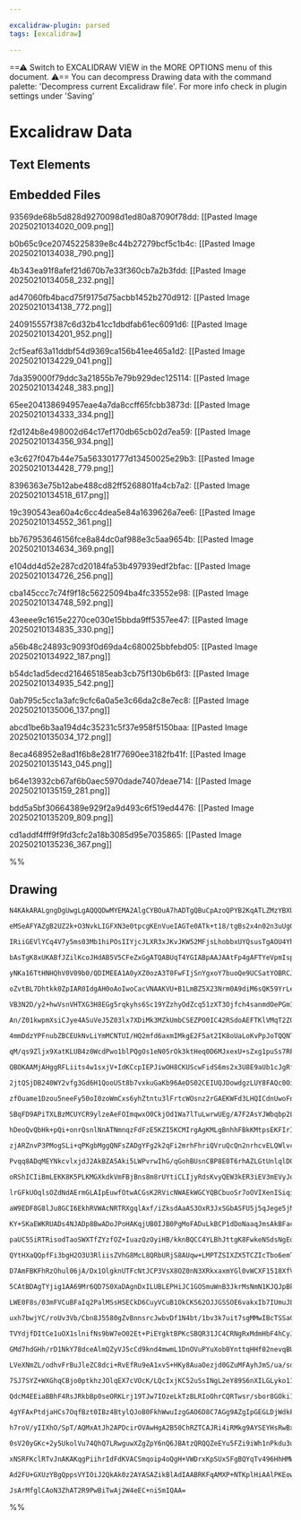 ```yaml
---

excalidraw-plugin: parsed
tags: [excalidraw]

---
```

==⚠  Switch to EXCALIDRAW VIEW in the MORE OPTIONS menu of this document. ⚠== You can decompress Drawing data with the command palette: 'Decompress current Excalidraw file'. For more info check in plugin settings under 'Saving'


# Excalidraw Data

## Text Elements
## Embedded Files
93569de68b5d828d9270098d1ed80a87090f78dd: [[Pasted Image 20250210134020_009.png]]

b0b65c9ce20745225839e8c44b27279bcf5c1b4c: [[Pasted Image 20250210134038_790.png]]

4b343ea91f8afef21d670b7e33f360cb7a2b3fdd: [[Pasted Image 20250210134058_232.png]]

ad47060fb4bacd75f9175d75acbb1452b270d912: [[Pasted Image 20250210134138_772.png]]

240915557f387c6d32b41cc1dbdfab61ec6091d6: [[Pasted Image 20250210134201_952.png]]

2cf5eaf63a11ddbf54d9369ca156b41ee465a1d2: [[Pasted Image 20250210134229_041.png]]

7da359000f79ddc3a21855b7e79b929dec125114: [[Pasted Image 20250210134248_383.png]]

65ee204138694957eae4a7da8ccff65fcbb3873d: [[Pasted Image 20250210134333_334.png]]

f2d124b8e498002d64c17ef170db65cb02d7ea59: [[Pasted Image 20250210134356_934.png]]

e3c627f047b44e75a563301777d13450025e29b3: [[Pasted Image 20250210134428_779.png]]

8396363e75b12abe488cd82ff5268801fa4cb7a2: [[Pasted Image 20250210134518_617.png]]

19c390543ea60a4c6cc4dea5e84a1639626a7ee6: [[Pasted Image 20250210134552_361.png]]

bb767953646156fce8a84dc0af988e3c5aa9654b: [[Pasted Image 20250210134634_369.png]]

e104dd4d52e287cd20184fa53b497939edf2bfac: [[Pasted Image 20250210134726_256.png]]

cba145ccc7c74f9f18c56225094ba4fc33552e98: [[Pasted Image 20250210134748_592.png]]

43eeee9c1615e2270ce030e15bbda9ff5357ee47: [[Pasted Image 20250210134835_330.png]]

a56b48c24893c9093f0d69da4c680025bbfebd05: [[Pasted Image 20250210134922_187.png]]

b54dc1ad5decd216465185eab3cb75f130b6b6f3: [[Pasted Image 20250210134935_542.png]]

0ab795c5cc1a3afc9cfc6a0a5e3c66da2c8e7ec8: [[Pasted Image 20250210135006_137.png]]

abcd1be6b3aa194d4c35231c5f37e958f5150baa: [[Pasted Image 20250210135034_172.png]]

8eca468952e8ad1f6b8e281f77690ee3182fb41f: [[Pasted Image 20250210135143_045.png]]

b64e13932cb67af6b0aec5970dade7407deae714: [[Pasted Image 20250210135159_281.png]]

bdd5a5bf30664389e929f2a9d493c6f519ed4476: [[Pasted Image 20250210135209_809.png]]

cd1addf4fff9f9fd3cfc2a18b3085d95e7035865: [[Pasted Image 20250210135236_367.png]]

%%
## Drawing
```compressed-json
N4KAkARALgngDgUwgLgAQQQDwMYEMA2AlgCYBOuA7hADTgQBuCpAzoQPYB2KqATLZMzYBXUtiRoIACyhQ4zZAHoFAc0JRJQgEYA6bGwC2CgF7N6hbEcK4OCtptbErHALRY8RMpWdx8Q1TdIEfARcZgRmBShcZQUebQAObQBGGjoghH0EDihmbgBtcDBQMBKIEm4IAHFCADUAUQArAEUAYRrCAEEoTCNROBaAIQB1bAAWVJLIWEQKwn1opH5SzG4e

eMSeAFYAZgB2UZ2k+O3NvkLIGFXN3e0tpcgKEnVueIAGTe0ATk+t18/tgBs2x4n02n3uUgQhGU0m4ozeEOsymC3FeEOYUFIbAA1ggWmx8GxSBVMdZmHBcIFshNSppcNhscosUIOMR8YTiRJSRxyZSslAaZAAGaEfD4ADKsBREkEHkFEAxWNxQyeklW6MxOIQkpg0vQsvKEOZMI44VyaCSELYFOwakuFteaPOECZwjgAEliObUHkALoQoXkTKe7gc

IRiiGEVlYCq4V7y5ms03Mb1hiPOsIIYjcJLXR3xJKvJKW52MFjsLhobbxUYQsusTgAOU4YhzoNGo2Bf22keYABF0lAs9whQQwhDNMJWXVgplsqnw/gIUI4MRcEPsxbdttPkldrsAZ94vt4hCiBxsaHF2e2Azh2hR/hxxmolAhN6IIhWVHlPKRcEQwkf5NkPYgEABeJNE2Yh4jWYgfl2R0j2IJIszeXBjz+V4hV2eJiGzdF3HEH1zjAEtJjI85/Wd

bAsTgK8xUKABfJZilKcoJHdAB5V5CFeZxGgATQABUqT4YGIABpAAJAAtFp4gAFTYeVpmIsp5mURZnRWC0QKSW5Plw9ZqwBJIeBOCF7VQTsAW0U5PlGYsD1GRDNniAEIUeYhnjQDtEkPCzXgPH5tmC/YIUkKEYQFKtgsRDhkWIp1JgVTVcXZIkSXIHkKSpAUJ3pRlEzZAksq5HLeXyv9RQlKV1INAiXyVBAVR8tU0DOVLFS1HU9QVAlDWdY1JGTb1

yNKa16TtHNHQhV0V09b0/QDIMEEA1A0yXZ0ozA3T0FwFIjSnYgxoY7buoQe9UCSatYOBRCJsgesK24fcutKF6mxbYjzNuo4eCSJzewHYINxHMcEAnE6ZwyfkF3TVKVzXcGtx3PcQuPeEzyjS80C2m8703VBH2fbrX3fCov0cRKaoA4mIE0V5NABTZsE+MQeGCg4eC2Y5PgQeIxlGTQeF2MXPk0bAhTZpJNFGbB5WYIj8lIp7KMmajUto61zuY1id

oZvtBL7Dhtkk0ZpIAR0IdgAH0oAoIwoCacVNAAKVU+B1LmBZ5X23Nrm0A9diM6sQK59YrLekD7OAoHgXWV4ay81VuGBAz9yz7Oc8i6LYU63ng8CsKQqC/cEqS1ENRazLOXQbkqv5eU6QZBbWTr7KyTy5uA1qvqGsGpryZatrfN4GvevqipGoTYQTTNHMrRtGaHRS0oFo9L18i10pA1wYNiYJnbo32iBcB4OeWVOxf8evDMruJrm8zF7ZXLrJgG0r

VB3N2D/y2+hwVsnVHTXG3H8EGg5rqkyhs6Sc19YZzhyOdZcq51zXT3Ojfch4sanmdOePGm176pUJETCGT5YHk3XJTCQ1Mfx03WgzEWb9tghF3EKeIuAhQICFIDYgAJEKaF2AgbY2whSAleNgIRF9NBiPwkrFWaACgUXVkkKiEIdb0TvoxEoLFChsUgBxdAbAOivAoPEUgfY+wDBqOKd2AANDopAhANGxKIRsXsZgSF9lpf2OZRh2ROKcP48RTg7B

An/Z01kwpmXsiCJye4ASuVeJ5Z03lx7XDiMk3MZkUmbCSEZPO0IC42RSdoAEFTKlVMqT2Z0SI9TrwEOlPEZV67QEqj3akhU24lU7hVbufIunOn/HVXUg85ST2VGnTqkztTTxlEPK+C8UxL2dFNW0sBZqNJdMyLey1d7CjWhtY+qVdoxgkLgbYV8ky3yIYjUomYn63QOLsTYRZ/5f24Jsd+pZP4VmbEA36PxAZGXWJsSBYNoGQ2hgg2c8MUHOmRug

4mmDdzYPFnubZBCEUkNvLiYmMCNTUI/HQ2mfd6axmIMkgE2F5at2IK8oUaLoKvPpJoTQQNTii0QvBcyCiCDEWUZMVR6iaJ0T1rog2pyjZ9kkPgaSjtBLYk2MoAAYkMGo7tmAAnsX2ZQ0lPE+00tpVKAcdiJBAjzN+xwCwfQuF8z45TPg0twp2W64tUmpXSR1VAexHVHACbhU4WxdhHCKTFdOuFynVJjUCSuDTZl9Ibh0wZBU4FFXbqVDkXdcqprp

qM/qs9Zljx9XatKLUB4z0WcdPwo1blPQgOs1eN05rOk3ktHeq0D6MJxexU+sZxg1puSs7RF0HmP1WIDHcWxga/IAd/DFHz/k/RzJsdywV1gHAhQgVGJNoVwJhnC+cvbIBIt3aijGOCTw4wvCeiApD8XkLJg8imJKsg01/OSntEgeCjD+IHa44jjzYABMQYE8skjYGwEkYgmhiCjhZqhED/7+H8r1EKkoIrNYaPFaO/W+jDYVA6C0FoGJRjundAAJ

QBOKAAMjAHggRFLiits4w1sxjV+IdKCcpIEPJiwOH8CKUScwFidS6ms2x3U8E9aUb1cJgRfG+MplTynw0lJBDcNYJxYLJ1BKcPc8bkqJtaTmpuQzUqt2KidJN7SBnVXJQW8ZQ0R5ahLeqZqU8xlVomcNeedaR03WXtNTZa95q7I7Uog5EB96HzvWcs+uBNjXJvoFk546MHwgKY6Ds4K52fLQCBWpqUvocABcA1A2DPjJy2MV9i/YoEEv3ZZw9cNj

2jtQSjDB240WY2vfg3Gd6H1QooUSt8b7vxkuGaKb96AeDS02CEIUQJDowdgzLUY8FAQc0OiBCDV0AmbEOsQS+hEBWqxUfcDWJRouaIlWAPRJQDFlAZkYWjLRFJ2x4A0Wj7twKVAAKqVFeLJGoPkBiCXY94zjEIA7FgMn6td+43hro8tHQrbzxMbrdXsO4aTpk2VEQkY4EFQ6dhk7+urkAorFNir604Rnq6eYyqZ/puaHPpp6TZ1nyb7O92m2KStC

zfOuame1Dzou5neeFy50oI0zoWmCxs6yhZtntu3lFrtcWOsnz2rGAEKWFd3LHQICdnUwoFn2GCJdnA4SvJt2VldnVrgnE7O8naDXIVNdGwe2FbXkE66Rmg89PXL1Hn6yQwbgfSjDe98+ppxKqbvvoV+jaEBdhrhONVx0OFPj4WwNsC+Rw11CIQKHTQPw88IGg1sYsg6MyKJIpdtWorta4eN/hp7hGJCYCgGwAYfYZPYg6AgWj+AjD4AGAD/Qmx7G

SBqFD9APiTXLBzMCUYCR9ylzeAeFOImqwxO0CkjOd1Wa7lTuLwrwUEg/A7F2AsYJWbqbp2LV4hlQRScBkDeEexGdoG2T1CztmmzuZmmpZhmr0jznZuzvzqlCMkLvqNWszq1ATmWoAVLoWkgalPLvWkrs2qruFm6JFj6NFrFrNuloYv2hcrsIbrchQQqGbpVn8H+gWD8iVn8rboVo5A7uVkCo5OEtWOCB7qDDuiNvHozK1kggjCbhAGet1lgiHIDI

hDeoQvQbHk+pQi+onrQsnlNnATNmnqzFdFzE5KZI5KCMIrgAgKMLgBnhhFBkKMtpsEKFIrIseNsMPA8o3hhmRFdmothmKrrHhpKgRtKhUG4o2H2FbH2PYopPYlbBQJILJPoHbE0KqsiKQB0IvhpH7LDmvq8uUgEtWGFN8KHMCOjvTqGskE5K8FsEkoWDJhfuPKIoEt8iCBTjuKMGWjThGn5AUvZGuu8BLK8G/IeH/qgAAc0rZo3J0mAbSBAdzsAb

zjARZnvP3PMogSLi+qPKgbMggQNFsZADgYFg2k2qFi2mrhFhriQVruQcQn2nrhcvELQWlvcabhgkjuZKIrmA7l8gUjwU7jZLhICNuFTmUJ7qIXHpoZAPAtOEegHsbp1sijmKHuikoVilHoifgnimIdCWlNoegKSp+gLrNjFjwChL+poPENYUeI6OSUktBsIkKJirBqzFIrUQyiEGCGhoKmrH4a3qUHdsEQ9lKuxAzDsPYtJFCIpM4IpHUJoJJPQA

Pvqq8ADqMEYNkcvlxjdJ2AkBZA5Aki5LWPvrwIhG/qGohBUsnCBP8E0T6rhAZLGtUnlqlD0SUhItUREtVl8QcLJpAPUsZsgdMSmhzuAVztfMGXzqscKOsdLpsbLk0jsZfhPMgfsUWn5rWkbqcSvOcQQW2lcfsrcccm8WUFQQdJ8C8dIeiIwVzNpsFO5A2qVrNMWACYCjmEkECGCKCIZsIY1hoTCnCf7lWYisHvIb1gIuiSoUNjiVCWNjQoSbocSf

oRShICIiBmLEKK8K5PLKMGXkdkVmFBjBns8m8rUYtiCLIjyRdsKvyQEW3kER3iEV3mEVyJoNJA0IpNiH2HUJJEYAgJ8EIM4EIHbEMA0ACG4pqTDjpNwM4GZB8Iksku5PdO5BUWLPEI6oCAJm8rSTuGCfJmgC5MHOsB6kDO0SMc/nCGLNGk6RUi6aUAGUzpLpGSsXMTCQsRGVATMXmo5mmVgdsW5rsamRsQcQmRAMceNHgbma2qlOroWcMkckfCWQ

lrGFkUOqlsOZdNdAErmGLAIpEuwfOtwACGsK2RVicNWAEkWGCYQBCbuoSr7oOVIXenISiqiYoZilOdHpAOoQ+M1loeNknpNkuWsSuegPzECECHuRyjwLgJoNYesNgDBDwI4acBBG8EkKOArNIqdg3udkonyS3neYKe3ltJ3kUN3ugAgO7E0O7HUIpEIMQIJOzLgEMHbBwKQPYpJIQHAPXqlGpBxrkdBVuLdLxhBMZVbkJvpaUNEkko6gac5EkpaX

aW9EDF8G8lJu8GCI6EkhRVWAcNRTRXgqlAxf/iZksdAaAS3OxR3JxSGbASFU5j5qJege5jMkJXGSJZ4Ucf5lmZJSrtJRvAWZ2vJd2sWfcpQY8QdAMJWXeo8qJotWLN8kIQZQVqgDgqZUCuhbdJXtZbZbiQOcQIgvCl5bIaOa5QoROR5QNreiTT5Xuj7lQgFToUFQwmngUgXtVt8qwrgDSrgArACFBptlyYLDYR2TuMZQCLYVdAbmduhgVSogKZAE

KY+SKaEWKRUADs4NJADp8BwADoJPoHAKqjUB0IJB0PgMoFADuLkBCP1dDoNaaqJmsAkBFacB5KEt8nRfagfu8MkM6tjlJnsHhQTsZQZCCF2OHqzG6rtb6q5AdTReMZMbXLdVGaxYzNdVmuVMsZdTxcJemZLq9SmZLrxYcWJT9bgWsjmf9ZcUQdcStCDdrliacmWefC0DDSTXDZ1AWEkjuO7ija9GgDSl7QwBwY7m2RaEkkVmuj2acnjbOQ5YTfCR

paUC5SiRTRisodTaoSWXTfZYzfOZ+IuazQzOyiHB/kknBQCC4YLBhJttgK8FwkeNSdsNgEdrgM6t8poFeflc3grUVUrSVYuGVc9kYo2kII2B0EkJUB0PYhkLgJgNsJRqBVAB0LsADpJJBQ7avhPQZDkvxhNUZAIhUdjW/oeBJjjuLMaV6gTrBB8AEs6gw2QwwzHW8o6TRTUonWdVnRdbMVdeGTdedVxaGQ9SXc9c0oXWgc0qI19WXZmRXalGcdXY

QYtHXaQQpfFi3bgH2O3U3RliisZVhG8McL8QRbURjS8AUqw+LMPTZSIXZX5TCZIcTbo6emTWveOeHtjFvdOWQr5Qzf5QfUScfRUAgIWJtlSsQKcAgGsLsIlVzAGqODsPLEZP8ALPBjwJoKOIrLLbyb/cKorRAMraVU+eVS+egADjAFAC0MJJgM4AALL6DCRCCvCKQ8D1X0DKAcD6BCiYO+J5FoDtgJC5jfB7gWTAi8zEN/oYXjWCY4W2n47Jn3TJ

D7AmFBKFhRzOhul06jA/Dx1OlgknUTFcNtJCP3VsX8OZ0nN3XRkxaxmYGl0vWCXF1518XfVyMnF/VbLKN7LA1wHqMk3KUXJ1A6P0Gd2oD8GglgomNo1dHmMEWHmnCPTbr2P+OON+5OUk2r1oweO4KeUuP3ozn9kvgEmH0s2p4MxSKHQHBQbYCxP7BMrMlCwRy/COR0ijAuGiJro8D/nPE5PXmYa3k3Y4YPnFOq3Pnq0SBcTCQ6ocA8DijiivDuzD

5CAtBDAgTYjig1AA69Mr6QD7S0XaDAgnDxILUBLEPHiJC1GOSmuWnB3JkrMsNmN1KJQJpBkp0sV8PWYcWCPXNp3wEvMPPiNPP8W4jSNLIBYSWV0hZKP5m11yV/Og2KXg2lmQ3nyqogsllgtGSnDjOhLQuvLI2fSj28HcBHgvKdhTWGJz1EstbovOP0FYs3RuVXpeOR4034u70OP4lM0Llksklp6dhXRXQcwdm5jROv5iAjGvChObDsprifApUnDC

LWE0F8s/03mFVCuBFaIq2PalMSsHSECkD6CuyVCuB1OkCKS62OJJGSSOE6vakxIb7IUmuJLD0q7HBxD4OzNvDi3LUDNUWqZAdHgsNOTaC+kSxvDAoQLOtVynVus+up2euZrMU50C6PUy4yOPPJmSMVoBuiXiWrIKNV1fOxsqPxt7z/P4uAsHSVAZvJtgt7jpUQTfKNmj2UVgmlYlsDNDGuSVvgl2P40L1E3tb4uNsXpolU1tvb3JuduovduBNH3k

uxh7bwjYC/roUv3Vb/Cbn8J5580gZvBnnsrcJwbvDf1N4bt/1bv3k7uit7sgMMwIBcTSSaCVAUAcCSD6BcTih9i0ZfnMD4CSDYjYg5V9XewDV9NDW8Cq5KZFj+2upSbEMgi4MJeSbSZ+kQD4U3RAyFvU75x040pUP0UuuBlMXutodhlesCPcOnM3P+sfX50hsoE4d7H4cyOEeK5RvK6kcyVA2a4N13HJs0fnwGpqVG6guMEVsgg/D5LQsadwto2w

TVYdjfDItCe1uOX1slnifNs9bW7eO02Et+PiEYgktBPKcSBQR31JC4CRNgRxMdmHbF4hCyJSKMq3TMwAgsziIWc+FYY2fFUitAMlOOcVDuh9gtCbCSTA4wAUB4jdOqr0B1O7BDAdCSQyN21L5QWO2dRi1xcFLkNhTvvw3TNYUhIjHzPUPJnVZHWlBbNvShqcMIe1e+vIeQGIceu52NevPloCWtfvX3MEfl0fPdf4EA2QCyW/OUeJsaOpu4Duj0cy

GMd7hdGHh/rD1NkY78dceAlmQZyVJ5cCd9knd4mwmL1DnOVuPYuXob0YnttqHHf02nevqBUfrBMSAP1CKgiv1Qa3eF4uEcwuGS0P2LYv0VJrjzbUnCLYC8u5Vy15OYYFNFMg9iv7uGJGxqrYjYBwA8D9jSRcTYjGWjDOBWyVD0CT4Pv9O+q/DJDXA7PEX7DmR0/e03Q7hk8EO/tU9yYE64Rv4dk0rE8sL5INoM9+RAjgfAeqbFf+mleMXNeoe8Pd

LVeXNmZL/odhvFrBuJleZC8dci+RvEfRu9eA1xvS+HKy8AuaOezjd0GZuMFAyhJmS/ua/sd+TCb92AIVa5hvCh3Y3rfz1NuFvDFmJ2t5Nt16O4A7tJx8aPpTec5CbO70u4HQpYKEOKt90LyHRHIVKAvDm0gzOE9g/5dyDLFzDMxcAuAP7vLXyb/1CmgDHRGnzB4SAGg9iWjJUFwCSBlAnwKAMPmUBJIWgtsAELRl4hV9our+OIHgxmbYUje0SV+H

7SJ7SYZ+WXGhqCBjo0ptkhzJOlqEX7cVOcK/LQcIxjKC52uSsINgL2eY89S6nXILGLyko11yO5/GLFR3oIjdcAGDW/q8QY4P98kvMM8mwSLaGUJ6RvXXuPRuighB+f6LdL2S9w1taQTjUTg2zAESd3Km9aAUd18bO88SZ3HtqS0QH9sGY1JPAAEnQpRNOEKEZbFSWiYFgcIIUadiIgBhCgIMPTNdpZwFabswAt2WgfgGAYVUIA4oQ8GwB4CyQOgT

QdcM4EEiaBBhF4RsJRkbBp0seORKLrj19TJw7IOzeLkTzBLRIoOhrCQRTwsr/sbor8GOki1g6utyunPSrvMQuZ6CzmtzQweYLEZJlx4uHXfs5n37vND+k0EjmFjI4/MBuCbRuk4M0a0Yle1ZLSljH3DKD8sA9XgFAL8FfxuOFxP4DJgLC41BOgAmIXWziE7cEhe3Scodw7ZO896ATBASnlyEVAWYu5bGsCCkQCIuE33B+tXjBA8o7uZeP9BnhCBl

4gYFAxPtdjaHCs7OqfBzt0IBz4BtylQJoB0FkhWwuIzgGAO6D8C7AGg9AZgIpGEGLDjWdkF9tazfYbD043go/K+xchuQFB2Xf6EbzH5o0dgzPM4azyQ7L8UOFXdfsuQw7xksOJgp4W13uFvDlkHwyAIoxP6S9+uNxQbmDRkLOC6mIIh+NdG+LXBDwnHN/iEMy5BDv+rySykoVREm90hBNETgiXiFdZya45O3ni0d5pCiRCeLIRdzJFXd8I+5TJjE

h7roV/yIIXhO/SpT/AQMxAtJh2APDcirOVAwHgA2B50ChRZTCAJRi4iRMkg9AYSEYHsRwBxQkkWSKqlqbyRnUVsNUdg0JyxJWYY1cnmtxNJ3Q3881BCpaRb6KDkyO4lhuUROFlcF+jo7QVVwdHnCnRIjIwVv1MHNdN+GZH0UR0+HH9vhfXM/n8Jl4AilKmjDxG4OXrvF9GXNYsB5ECEJjAY2yZMcRE5aiJHQFcSIZCWiFostuWI5Nrt3Xp4iUhBI

0sV20yGKc+2y5UkolVu74QhQ7LRwguwXZgZpY6nQ6JBAtzQRQQZeEYu5FZi9iWh1nPkdu3uxMRwAWsc+HAHnGvhiIbEaAFFEyAVAiAEaJYAwEIAIAKAAwDOrZgADEjhAyY0MKCFMRA+Ud0EOH0CShk651XSahDskr4TJpAMyRZO0lXD7xwjRyc5IyCqo7mrwmkJ5P5DmSMgVk/nh6OMnYBTJgUiySFNDZvjwpkU7IEFP0CUYD+v4gKYlIslcQvhF

xNSRFKclRTvJnAKAKqgPiihrIdFdKVACSmqoip4oQgH+VWDrxKpSUxSFgBQYqTv496HhHMWanRSogpAFBk5LYCJEQgSbMdL1IyB1BWQTiLECNLu6xghpVAXKQlKqkWSZpw0xSBFwkAlR/JysLEGKHsRO0N8AiRau8HWC/oJoCoHWGKEhyFYLIdkIsLpnFjLdboakowGwAMDcBns9AAgEIGSjJAyqE05KSdCNyyNWQ/kpkCQDqkNSQEakyGcQElAI

Ad2FU+GXUzYBgQppsVYIOiJ2QkAk0z2AYASAZikBlAdIAABRKFqAMXP+NTKplHiAAlPKEowIBlA4YSkBUBJnkygoVM7mbwDCh0z7IjMwGXlPygxTnOcAKABWGXoODu0zM6MKQHoRoBnsWQLGddExB/SNERAHdurLxIcBu03AHWVaCEBQBzwxEHWYDLsANBq8OQcUHrLgBoyMZeszQNjOiHnxsAksxgMpAJBfTnQcwwMI/HIBLSaI74PvPoE2leJS

JsArMfglCAoN3ZhAT2R9PwBiTwAj2W4eEC+niSmIQAA=
```
%%